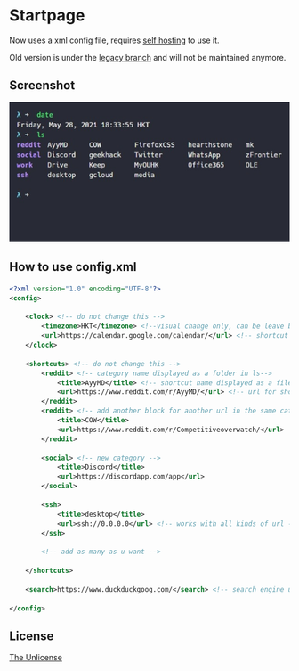 # Startpage

Now uses a xml config file, requires [self hosting](eb2ab6760748dca848b3e07c46c4117afc2e7483) to use it.

Old version is under the [legacy branch](https://gitlab.com/timescam/startpage/-/tree/legacy) and will not be maintained anymore.

## Screenshot

![Screenshot](./screenshot.jpeg)

## How to use config.xml

```xml
<?xml version="1.0" encoding="UTF-8"?>
<config>

	<clock> <!-- do not change this -->
		<timezone>HKT</timezone> <!--visual change only, can be leave blank -->
		<url>https://calendar.google.com/calendar/</url> <!-- shortcut on the clock -->
	</clock>

	<shortcuts> <!-- do not change this -->
		<reddit> <!-- category name displayed as a folder in ls-->
			<title>AyyMD</title> <!-- shortcut name displayed as a file in ls-->
			<url>https://www.reddit.com/r/AyyMD/</url> <!-- url for shortcut -->
		</reddit>
		<reddit> <!-- add another block for another url in the same category -->
			<title>COW</title>
			<url>https://www.reddit.com/r/Competitiveoverwatch/</url>
		</reddit>

		<social> <!-- new category -->
			<title>Discord</title>
			<url>https://discordapp.com/app</url>
		</social>

		<ssh>
			<title>desktop</title>
			<url>ssh://0.0.0.0</url> <!-- works with all kinds of url -->
		</ssh>

		<!-- add as many as u want -->

	</shortcuts>

	<search>https://www.duckduckgoog.com/</search> <!-- search engine url -->

</config>
```

## License

[The Unlicense](LICENSE)
